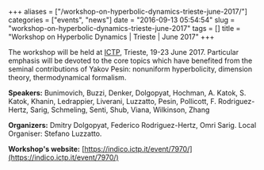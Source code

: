 +++
aliases = ["/workshop-on-hyperbolic-dynamics-trieste-june-2017/"]
categories = ["events", "news"]
date = "2016-09-13 05:54:54"
slug = "workshop-on-hyperbolic-dynamics-trieste-june-2017"
tags = []
title = "Workshop on Hyperbolic Dynamics | Trieste | June 2017"
+++

The workshop will be held at [ICTP](https://indico.ictp.it/event/7970/),
Trieste, 19-23 June 2017. Particular emphasis will be devoted to the
core topics which have benefited from the seminal contributions of Yakov
Pesin: nonuniform hyperbolicity, dimension theory, thermodynamical
formalism.

**Speakers:** Bunimovich, Buzzi, Denker, Dolgopyat, Hochman, A. Katok,
S. Katok, Khanin, Ledrappier, Liverani, Luzzatto, Pesin, Pollicott, F.
Rodriguez-Hertz, Sarig, Schmeling, Senti, Shub, Viana, Wilkinson, Zhang

**Organizers:** Dmitry Dolgopyat, Federico Rodriguez-Hertz, Omri Sarig.
Local Organiser: Stefano Luzzatto.

**Workshop's website:** [https://indico.ictp.it/event/7970/](https://indico.ictp.it/event/7970/)
